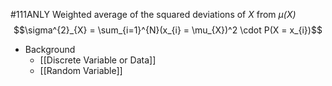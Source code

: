 #111ANLY 
Weighted average of the squared deviations of *X* from *μ(X)*
$$\sigma^{2}_{X} = \sum_{i=1}^{N}(x_{i} = \mu_{X})^2 \cdot  P(X = x_{i})$$
* Background
	* [[Discrete Variable or Data]]
	* [[Random Variable]]